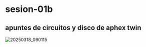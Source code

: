 # sesion-01b

## apuntes de circuitos y disco de aphex twin

![20250318_090115](https://github.com/user-attachments/assets/9b8176a5-b1cc-4a28-9627-2d91054c526e)
